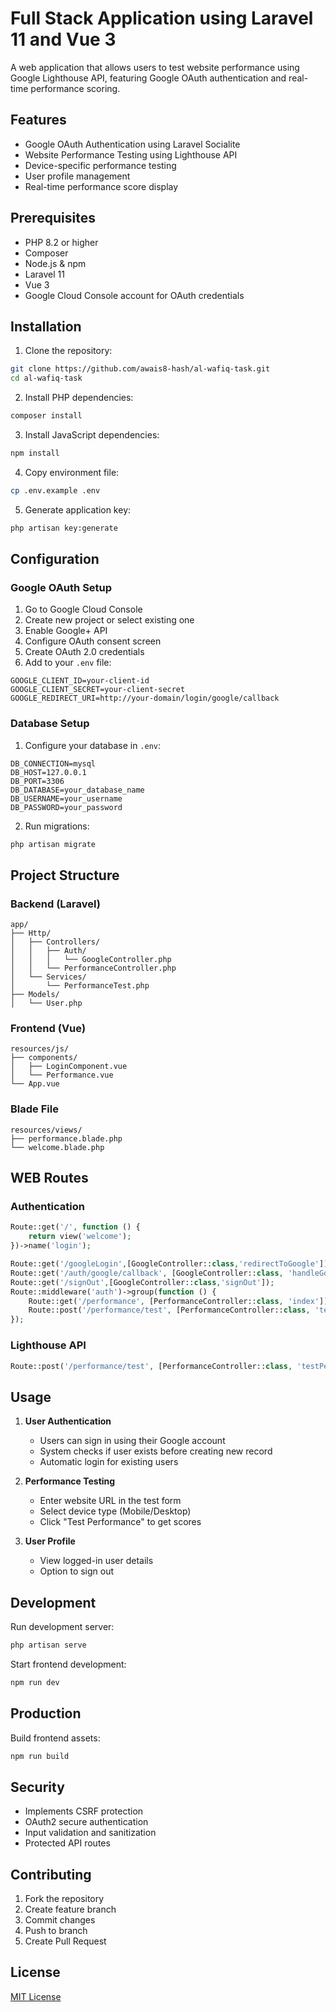 # Full Stack Application using Laravel 11 and Vue 3

A web application that allows users to test website performance using Google Lighthouse API, featuring Google OAuth authentication and real-time performance scoring.

## Features

- Google OAuth Authentication using Laravel Socialite
- Website Performance Testing using Lighthouse API
- Device-specific performance testing
- User profile management
- Real-time performance score display

## Prerequisites

- PHP 8.2 or higher
- Composer
- Node.js & npm
- Laravel 11
- Vue 3
- Google Cloud Console account for OAuth credentials

## Installation

1. Clone the repository:
```bash
git clone https://github.com/awais8-hash/al-wafiq-task.git
cd al-wafiq-task
```

2. Install PHP dependencies:
```bash
composer install
```

3. Install JavaScript dependencies:
```bash
npm install
```

4. Copy environment file:
```bash
cp .env.example .env
```

5. Generate application key:
```bash
php artisan key:generate
```

## Configuration

### Google OAuth Setup

1. Go to Google Cloud Console
2. Create new project or select existing one
3. Enable Google+ API
4. Configure OAuth consent screen
5. Create OAuth 2.0 credentials
6. Add to your `.env` file:
```
GOOGLE_CLIENT_ID=your-client-id
GOOGLE_CLIENT_SECRET=your-client-secret
GOOGLE_REDIRECT_URI=http://your-domain/login/google/callback
```

### Database Setup

1. Configure your database in `.env`:
```
DB_CONNECTION=mysql
DB_HOST=127.0.0.1
DB_PORT=3306
DB_DATABASE=your_database_name
DB_USERNAME=your_username
DB_PASSWORD=your_password
```

2. Run migrations:
```bash
php artisan migrate
```

## Project Structure

### Backend (Laravel)

```
app/
├── Http/
│   ├── Controllers/
│   │   ├── Auth/
│   │   │   └── GoogleController.php
│   │   └── PerformanceController.php
│   └── Services/
│       └── PerformanceTest.php
├── Models/
│   └── User.php
```

### Frontend (Vue)

```
resources/js/
├── components/
│   ├── LoginComponent.vue
│   └── Performance.vue
└── App.vue
```
### Blade File
```
resources/views/
├── performance.blade.php   
└── welcome.blade.php

```
## WEB Routes

### Authentication

```php
Route::get('/', function () {
    return view('welcome');
})->name('login');

Route::get('/googleLogin',[GoogleController::class,'redirectToGoogle']);
Route::get('/auth/google/callback', [GoogleController::class, 'handleGoogleCallback']);
Route::get('/signOut',[GoogleController::class,'signOut']);
Route::middleware('auth')->group(function () {
    Route::get('/performance', [PerformanceController::class, 'index'])->name('performance');
    Route::post('/performance/test', [PerformanceController::class, 'testPerformance']);
});
```

### Lighthouse API

```php
Route::post('/performance/test', [PerformanceController::class, 'testPerformance']);
```

## Usage

1. **User Authentication**
   - Users can sign in using their Google account
   - System checks if user exists before creating new record
   - Automatic login for existing users

2. **Performance Testing**
   - Enter website URL in the test form
   - Select device type (Mobile/Desktop)
   - Click "Test Performance" to get scores

3. **User Profile**
   - View logged-in user details
   - Option to sign out

## Development

Run development server:
```bash
php artisan serve
```

Start frontend development:
```bash
npm run dev
```

## Production

Build frontend assets:
```bash
npm run build
```

## Security

- Implements CSRF protection
- OAuth2 secure authentication
- Input validation and sanitization
- Protected API routes

## Contributing

1. Fork the repository
2. Create feature branch
3. Commit changes
4. Push to branch
5. Create Pull Request

## License

[MIT License](LICENSE.md)
